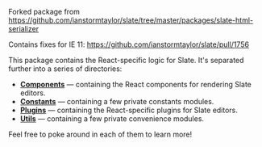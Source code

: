Forked package from https://github.com/ianstormtaylor/slate/tree/master/packages/slate-html-serializer

Contains fixes for IE 11:
https://github.com/ianstormtaylor/slate/pull/1756

This package contains the React-specific logic for Slate. It's separated further into a series of directories:

* [**Components**](./src/components) — containing the React components for rendering Slate editors.
* [**Constants**](./src/constants) — containing a few private constants modules.
* [**Plugins**](./src/plugins) — containing the React-specific plugins for Slate editors.
* [**Utils**](./src/utils) — containing a few private convenience modules.

Feel free to poke around in each of them to learn more!
